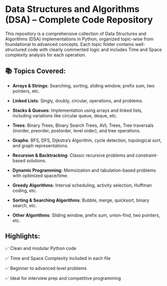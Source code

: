 # Data Structures and Algorithms (DSA) – Complete Code Repository

This repository is a comprehensive collection of Data Structures and Algorithms (DSA) implementations in Python, organized topic-wise from foundational to advanced concepts. Each topic folder contains well-structured code with clearly commented logic and includes Time and Space complexity analysis for each operation.

## 📚 Topics Covered:
- **Arrays & Strings**: Searching, sorting, sliding window, prefix sum, two pointers, etc.

- **Linked Lists**: Singly, doubly, circular, operations, and problems.

- **Stacks & Queues**: Implementation using arrays and linked lists, including variations like circular queue, deque, etc.

- **Trees**: Binary Trees, Binary Search Trees, AVL Trees, Tree traversals (inorder, preorder, postorder, level order), and tree operations.

- **Graphs**: BFS, DFS, Dijkstra’s Algorithm, cycle detection, topological sort, and graph representations.

- **Recursion & Backtracking**: Classic recursive problems and constraint-based solutions.

- **Dynamic Programming**: Memoization and tabulation-based problems with optimized space/time.

- **Greedy Algorithms**: Interval scheduling, activity selection, Huffman coding, etc.

- **Sorting & Searching Algorithms**: Bubble, merge, quicksort, binary search, etc.

- **Other Algorithms**: Sliding window, prefix sum, union-find, two pointers, etc.

## Highlights:

✅ Clean and modular Python code

✅ Time and Space Complexity included in each file

✅ Beginner to advanced level problems

✅ Ideal for interview prep and competitive programming
